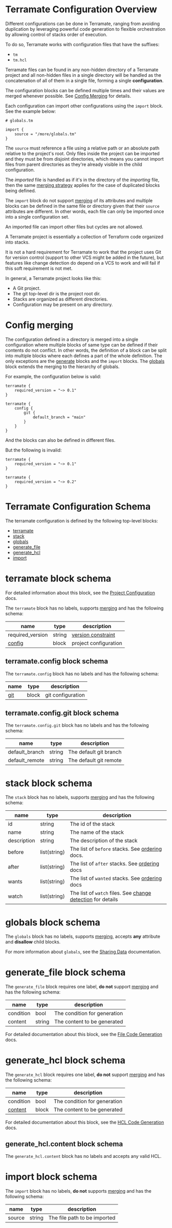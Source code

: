 # Terramate Configuration Overview

Different configurations can be done in Terramate, ranging from avoiding
duplication by leveraging powerful code generation to flexible orchestration by
allowing control of stacks order of execution.

To do so, Terramate works with configuration files that have the suffixes:

* `tm`
* `tm.hcl`

Terramate files can be found in any non-hidden directory of a Terramate project 
and all non-hidden files in a single directory will be handled as the 
concatenation of all of them in a single file, forming a single **configuration**.

The configuration blocks can be defined multiple times and their values are merged
whenever possible. See [Config Merging](#config-merging) for details.

Each configuration can import other configurations using the `import` block.
See the example below:

```
# globals.tm

import {
    source = "/more/globals.tm"
}
```

The `source` must reference a file using a relative path or an absolute path
relative to the project's root. Only files inside the project can be imported
and they must be from disjoint directories, which means you cannot import files
from parent directories as they're already visible in the child configuration.

The *imported* file is handled as if it's in the directory of the *importing*
file, then the same [merging strategy](#config-merging) applies for the case of
duplicated blocks being defined.

The `import` block do not support [merging](#config-merging) of its attributes
and multiple blocks can be defined in the same file or directory given that their
`source` attributes are different. In other words, each file can only be imported
once into a single configuration set.

An imported file can import other files but cycles are not allowed.

A Terramate project is essentially a collection of Terraform code organized into
stacks.

It is not a hard requirement for Terramate to work that the project uses Git 
for version control (support to other VCS might be added in the future), but
features like change detection do depend on a VCS to work and will fail if this
soft requirement is not met.

In general, a Terramate project looks like this:

* A Git project.
* The git top-level dir is the project root dir.
* Stacks are organized as different directories.
* Configuration may be present on any directory.

# Config merging

The configuration defined in a directory is merged into a single configuration
where multiple blocks of same type can be defined if their contents do not
conflict. In other words, the definition of a block can be split into multiple
blocks where each defines a part of the whole definition. The only exceptions are
the [generate](https://github.com/mineiros-io/terramate/blob/main/docs/codegen/overview.md) blocks and the `import` blocks. 
The [globals](https://github.com/mineiros-io/terramate/blob/main/docs/sharing-data.md) block extends the merging to the hierarchy of globals.

For example, the configuration below is valid:

```
terramate {
    required_version = "~> 0.1"
}

terramate {
    config {
        git {
            default_branch = "main"
        }
    }
}
```

And the blocks can also be defined in different files.

But the following is invalid:

```
terramate {
    required_version = "~> 0.1"
}

terramate {
    required_version = "~> 0.2"
}
```

# Terramate Configuration Schema

The terramate configuration is defined by the following top-level blocks:

- [terramate](#terramate-block-schema)
- [stack](#stack-block-schema)
- [globals](#globals-block-schema)
- [generate_file](#generate_file-block-schema)
- [generate_hcl](#generate_hcl-block-schema)
- [import](#import-block-schema)

# terramate block schema

For detailed information about this block, see the [Project Configuration](https://github.com/mineiros-io/terramate/blob/main/docs/project-config.md#project-configuration) docs.

The `terramate` block has no labels, supports [merging](#config-merging) and has
the following schema:

| name             |      type      | description |
|------------------|----------------|-------------|
| required_version |     string     | [version constraint](https://www.terraform.io/language/expressions/version-constraints) |
| [config](#terramateconfig-block-schema) |     block      | project configuration |

## terramate.config block schema

The `terramate.config` block has no labels and has the following schema:

| name             |      type      | description |
|------------------|----------------|-------------|
| [git](#terramateconfiggit-block-schema) | block | git configuration |

## terramate.config.git block schema

The `terramate.config.git` block has no labels and has the following schema:

| name             |      type      | description |
|------------------|----------------|-------------|
| default\_branch | string | The default git branch |
| default\_remote | string | The default git remote |

# stack block schema

The `stack` block has no labels, supports [merging](#config-merging) and has the following schema:

| name             |      type      | description |
|------------------|----------------|-------------|
| id               | string         | The id of the stack |
| name             | string         | The name of the stack |
| description      | string         | The description of the stack |
| before           | list(string)   | The list of `before` stacks. See [ordering](https://github.com/mineiros-io/terramate/blob/main/docs/orchestration.md#stacks-ordering) docs. |
| after            | list(string)   | The list of `after` stacks. See [ordering](https://github.com/mineiros-io/terramate/blob/main/docs/orchestration.md#stacks-ordering) docs |
| wants            | list(string)   | The list of `wanted` stacks. See [ordering](https://github.com/mineiros-io/terramate/blob/main/docs/orchestration.md#stacks-ordering) docs |
| watch            | list(string)   | The list of `watch` files. See [change detection](change-detection.md) for details |

# globals block schema

The `globals` block has no labels, supports [merging](#config-merging), accepts 
**any** attribute and **disallow** child blocks.

For more information about `globals`, see the [Sharing Data](https://github.com/mineiros-io/terramate/blob/main/docs/sharing-data.md#globals) documentation.

# generate_file block schema

The `generate_file` block requires one label, **do not** support [merging](#config-merging) and has the following schema:

| name             |      type      | description |
|------------------|----------------|-------------|
| condition        | bool           | The condition for generation |
| content          | string         | The content to be generated |


For detailed documentation about this block, see the [File Code Generation](https://github.com/mineiros-io/terramate/blob/main/docs/codegen/generate-file.md) docs.

# generate_hcl block schema

The `generate_hcl` block requires one label, **do not** support [merging](#config-merging) and has the following schema:

| name             |      type      | description |
|------------------|----------------|-------------|
| condition        | bool           | The condition for generation |
| [content](#generate_hclcontent-block-schema) | block         | The content to be generated |

For detailed documentation about this block, see the [HCL Code Generation](https://github.com/mineiros-io/terramate/blob/main/docs/codegen/generate-hcl.md) docs.

## generate_hcl.content block schema

The `generate_hcl.content` block has no labels and accepts any valid HCL.

# import block schema

The `import` block has no labels, **do not** supports [merging](#config-merging)
and has the following schema:


| name             |      type      | description |
|------------------|----------------|-------------|
| source           | string         | The file path to be imported |

